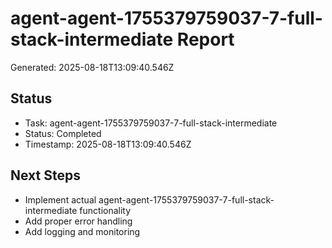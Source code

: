 # agent-agent-1755379759037-7-full-stack-intermediate Report

Generated: 2025-08-18T13:09:40.546Z

## Status
- Task: agent-agent-1755379759037-7-full-stack-intermediate
- Status: Completed
- Timestamp: 2025-08-18T13:09:40.546Z

## Next Steps
- Implement actual agent-agent-1755379759037-7-full-stack-intermediate functionality
- Add proper error handling
- Add logging and monitoring
